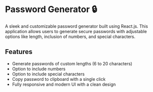 # Password Generator 🔒

A sleek and customizable password generator built using React.js. This application allows users to generate secure passwords with adjustable options like length, inclusion of numbers, and special characters.

## Features 

- Generate passwords of custom lengths (6 to 20 characters)
- Option to include numbers
- Option to include special characters
- Copy password to clipboard with a single click
- Fully responsive and modern UI with a clean design

